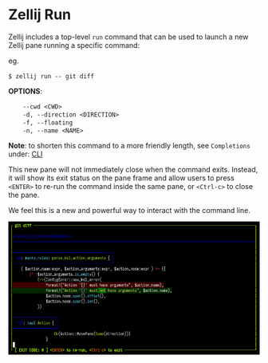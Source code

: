 # Zellij Run

Zellij includes a top-level `run` command that can be used to launch a new Zellij pane running a specific command:

eg.
```
$ zellij run -- git diff
```

**OPTIONS**:
```
    --cwd <CWD>
    -d, --direction <DIRECTION>
    -f, --floating
    -n, --name <NAME>
```

**Note**: to shorten this command to a more friendly length, see `Completions` under: [CLI](./controlling-zellij-through-cli.md#completions)

This new pane will not immediately close when the command exits. Instead, it will show its exit status on the pane frame and allow users to press `<ENTER>` to re-run the command inside the same pane, or `<Ctrl-c>` to close the pane.

We feel this is a new and powerful way to interact with the command line.

![command-pane](img/command-pane-screenshot.png)
